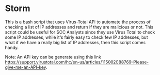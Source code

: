 # Storm
This is a bash script that uses Virus-Total API to automate the process of checking a list of IP addresses and return if they are malicious or not. This script could be useful for SOC Analysts since they use Virus Total to check some IP addresses, while it's fairly easy to check few IP addresses, but what if we have a really big list of IP addresses, then this script comes handy. 

Note:
An API key can be generate using this link https://support.virustotal.com/hc/en-us/articles/115002088769-Please-give-me-an-API-key. 

